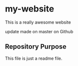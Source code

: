 # my-website

This is a really awesome website

update made on master on Github
## Repository Purpose

This file is just a readme file.
